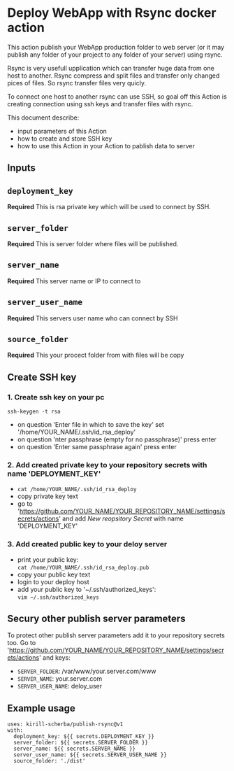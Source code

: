 # Deploy WebApp with Rsync docker action

This action publish your WebApp production folder to web server (or it may publish any folder of your project to any folder of your server) using rsync.

Rsync is very usefull upplication which can transfer huge data from one host to another. Rsync compress and split files and transfer only changed pices of files. So rsync transfer files very quicly.

To connect one host to another rsync can use SSH, so goal off this Action is creating connection using ssh keys and transfer files with rsync.

This document describe:

- input parameters of this Action
- how to create and store SSH key
- how to use this Action in your Action to pablish data to server

## Inputs

## `deployment_key`

**Required** This is rsa private key which will be used to connect by SSH.

## `server_folder`

**Required** This is server folder where files will be published.

## `server_name`

**Required** This server name or IP to connect to

## `server_user_name`

**Required** This servers user name who can connect by SSH

## `source_folder`

**Required** This your procect folder from with files will be copy

## Create SSH key

### 1. Create ssh key on your pc

    ssh-keygen -t rsa

- on question 'Enter file in which to save the key' set '/home/YOUR_NAME/.ssh/id_rsa_deploy'
- on question 'nter passphrase (empty for no passphrase)' press enter
- on question 'Enter same passphrase again' press enter

### 2. Add created private key to your repository secrets with name 'DEPLOYMENT_KEY'

- `cat /home/YOUR_NAME/.ssh/id_rsa_deploy`
- copy private key text
- go to 'https://github.com/YOUR_NAME/YOUR_REPOSITORY_NAME/settings/secrets/actions' and add *New reopsitory Secret* with name 'DEPLOYMENT_KEY'

### 3. Add created public key to your deloy server

- print your public key:  
`cat /home/YOUR_NAME/.ssh/id_rsa_deploy.pub`
- copy your public key text
- login to your deploy host
- add your public key to '~/.ssh/authorized_keys':  
`vim ~/.ssh/authorized_keys`

## Secury other publish server parameters

To protect other publish server parameters add it to your repository secrets too. Go to 'https://github.com/YOUR_NAME/YOUR_REPOSITORY_NAME/settings/secrets/actions' and keys:

- `SERVER_FOLDER`: /var/www/your.server.com/www
- `SERVER_NAME`: your.server.com
- `SERVER_USER_NAME`: deloy_user

## Example usage

    uses: kirill-scherba/publish-rsync@v1
    with:
      deployment_key: ${{ secrets.DEPLOYMENT_KEY }}
      server_folder: ${{ secrets.SERVER_FOLDER }}
      server_name: ${{ secrets.SERVER_NAME }}
      server_user_name: ${{ secrets.SERVER_USER_NAME }}
      source_folder: './dist'
